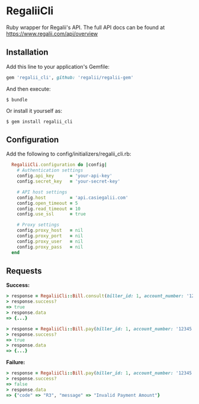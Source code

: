 # RegaliiCli

Ruby wrapper for Regalii's API. The full API docs can be found at https://www.regalii.com/api/overview

## Installation

Add this line to your application's Gemfile:

```ruby
gem 'regalii_cli', github: 'regalii/regalii-gem'
```

And then execute:

    $ bundle

Or install it yourself as:

    $ gem install regalii_cli

## Configuration

Add the following to config/initializers/regalii_cli.rb:

```ruby
  RegaliiCli.configuration do |config|
    # Authentication settings
    config.api_key      = 'your-api-key'
    config.secret_key   = 'your-secret-key'

    # API host settings
    config.host         = 'api.casiegalii.com'
    config.open_timeout = 5
    config.read_timeout = 10
    config.use_ssl      = true

    # Proxy settings
    config.proxy_host   = nil
    config.proxy_port   = nil
    config.proxy_user   = nil
    config.proxy_pass   = nil
  end
```

## Requests

**Success:**

```ruby
> response = RegaliiCli::Bill.consult(biller_id: 1, account_number: '12345')
> response.success?
=> true
> response.data
=> {...}
```

```ruby
> response = RegaliiCli::Bill.pay(biller_id: 1, account_number: '12345', amount: 13.0, currency: 'MXN')
> response.success?
=> true
> response.data
=> {...}
```

**Failure:**

```ruby
> response = RegaliiCli::Bill.pay(biller_id: 1, account_number: '12345', amount: 0.0, currency: 'MXN')
> response.success?
=> false
> response.data
=> {"code" => "R3", "message" => "Invalid Payment Amount"}
```
